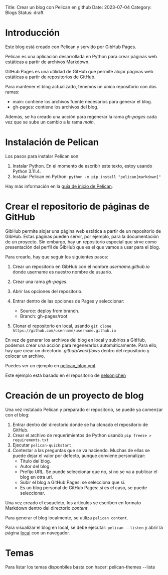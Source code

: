 Title: Crear un blog con Pelican en github
Date: 2023-07-04
Category: Blogs
Status: draft


# Introducción

Este blog está creado con Pelican y servido por GibHub Pages.

Pelican es una aplicación desarrollada en Python para crear páginas web estáticas a partir de archivos Markdown.

GitHub Pages es una utilidad de GitHub que permite alojar páginas web estáticas a partir de repositorios de GitHub.

Para mantener el blog actualizado, tenemos un único repositorio con dos ramas:

* main: contiene los archivos fuente necesarios para generar el blog.
* gh-pages: contiene los archivos del blog.

Además, se ha creado una acción para regenerar la rama *gh-pages* cada vez que se sube un cambio a la rama *main*.


# Instalación de Pelican

Los pasos para instalar Pelican son:

1. Instalar Python. En el momento de escribir este texto, estoy usando Python 3.11.4.
1. Instalar Pelican en Python: ```python -m pip install "pelican[markdown]"```

Hay más información en la [guía de inicio de Pelican](https://docs.getpelican.com/en/stable/quickstart.html#installation).


# Crear el repositorio de páginas de GitHub

GibHub permite alojar una página web estática a partir de un repositorio de GibHub.
Estas páginas pueden servir, por ejemplo, para la documentación de un proyecto. 
Sin embargo, hay un repositorio especial que sirve como presentación del perfil de GibHub que es el que vamos a usar para el blog.

Para crearlo, hay que seguir los siguientes pasos:

1. Crear un repositorio en GibHub con el nombre *username.github.io* donde username es nuestro nombre de usuario.
1. Crear una rama *gh-pages*.
1. Abrir las opciones del repositorio.
1. Entrar dentro de las opciones de Pages y seleccionar:
    * Source: deploy from branch.
    * Branch: gh-pages/root

1. Clonar el repositorio en local, usando ```git clone https://github.com/username/username.github.io```

En vez de generar los archivos del blog en local y subirlos a GitHub, podemos crear una acción para regenerarlos automáticamente.
Para ello, hay que crear un directorio *.github/workflows* dentro del repositorio y colocar un archivo.

Puedes ver un ejemplo en [pelican_blog.yml](https://github.com/jcallejap/jcallejap.github.io/blob/main/.github/workflows/pelican_blog.yml).

Este ejemplo está basado en el repositorio de [nelsonjchen](https://github.com/nelsonjchen/gh-pages-pelican-action)


# Creación de un proyecto de blog

Una vez instalado Pelican y preparado el repositorio, se puede ya comenzar con el blog:

1. Entrar dentro del directorio donde se ha clonado el repositorio de GitHub.
1. Crear el archivo de requerimientos de Python usando ```pip freeze > requirements.txt```
1. Ejecutar ```pelican-quickstart```.
1. Contestar a las preguntas que se va haciendo. Muchas de ellas se puede dejar el valor por defecto, aunque conviene personalizar:
    * Título del blog.
    * Autor del blog.
    * Prefijo URL. Se puede seleccionar que no, si no se va a publicar el blog en otra url.
    * Subir el blog a GitHub Pages: se selecciona que sí.
    * Es un blog personal de GitHub Pages: si es el caso, se puede seleccionar.

Una vez creado el esqueleto, los artículos se escriben en formato Markdown dentro del directorio *content*.

Para generar el blog localmente, se utiliza ```pelican content```.

Para visualizar el blog en local, se debe ejecutar: ```pelican --listen``` y abrir la página [local](http://localhost:8000/) con un navegador.


# Temas

Para listar los temas disponbiles basta con hacer:
pelican-themes --lista

